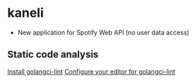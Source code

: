 # kaneli

* New application for Spotify Web API (no user data access)

## Static code analysis

[Install golangci-lint](https://golangci-lint.run/usage/install/#local-installation)
[Configure your editor for golangci-lint](https://golangci-lint.run/usage/integrations/)
